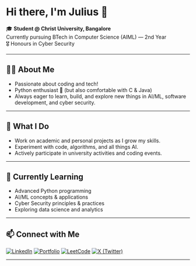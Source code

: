 # Hi there, I'm Julius 👋

🎓 **Student @ Christ University, Bangalore**  
Currently pursuing BTech in Computer Science (AIML) — 2nd Year  
🎖️ Honours in Cyber Security

---

## 👨‍💻 About Me

- Passionate about coding and tech!
- Python enthusiast 🐍 (but also comfortable with C & Java)
- Always eager to learn, build, and explore new things in AI/ML, software development, and cyber security.

---

## 🚀 What I Do

- Work on academic and personal projects as I grow my skills.
- Experiment with code, algorithms, and all things AI.
- Actively participate in university activities and coding events.

---

## 🌱 Currently Learning

- Advanced Python programming
- AI/ML concepts & applications
- Cyber Security principles & practices
- Exploring data science and analytics

---

## 📫 Connect with Me

[![LinkedIn](https://img.shields.io/badge/LinkedIn-blue?logo=linkedin&logoColor=white)](https://www.linkedin.com/in/julius-b-thomas-462ba3314)
[![Portfolio](https://img.shields.io/badge/Visit-Portfolio-blue?style=for-the-badge)](https://juliusdude.github.io/my-portfolio-web)
[![LeetCode](https://img.shields.io/badge/LeetCode-Profile-orange?style=for-the-badge&logo=leetcode&logoColor=white)](https://leetcode.com/u/julius_006)
[![X (Twitter)](https://img.shields.io/badge/X-Profile-black?style=for-the-badge&logo=twitter&logoColor=white)](https://x.com/LOLgod4real)


---

<!--
**JuliusDude/JuliusDude** is a ✨ _special_ ✨ repository because its `README.md` (this file) appears on your GitHub profile.
-->
